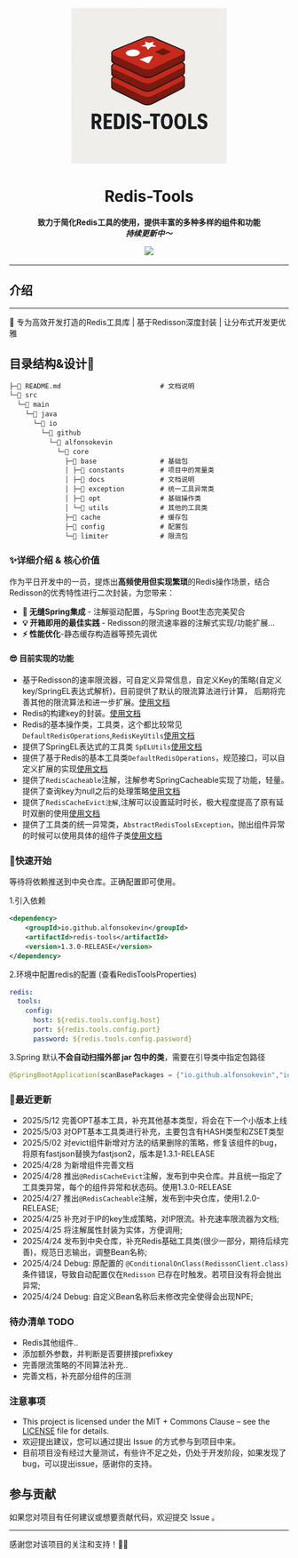 <p align="center">
    <a href="" target="_blank">
      <img src="./imgs/cover.png" width="280" />
    </a>
</p>
<h1 align="center">Redis-Tools</h1>
<p align="center"><strong>致力于简化Redis工具的使用，提供丰富的多种多样的组件和功能<br><em>持续更新中～</em></strong></p>
<div align="center">
    <a href="https://github.com/AlfonsoKevin/redis-tools"><img src="https://img.shields.io/badge/github-项目地址-yellow.svg?style=plasticr"></a></div>



---



## 介绍

---

🚀 专为高效开发打造的Redis工具库 | 基于Redisson深度封装 | 让分布式开发更优雅

## 目录结构&设计🚀

```txt
├─📄 README.md                         # 文档说明
└─📁 src
  └─📁 main
    └─📁 java
      └─📁 io
        └─📁 github
          └─📁 alfonsokevin
            └─📁 core
              ├─📁 base                # 基础包
              │ ├─📁 constants         # 项目中的常量类
              │ ├─📁 docs              # 文档说明
              │ ├─📁 exception         # 统一工具异常类
              │ ├─📁 opt               # 基础操作类
              │ └─📁 utils             # 其他的工具类
              ├─📁 cache               # 缓存包
              ├─📁 config              # 配置包
              └─📁 limiter             # 限流包
```



### ✨详细介绍 & 核心价值

作为平日开发中的一员，提炼出**高频使用但实现繁琐**的Redis操作场景，结合Redisson的优秀特性进行二次封装，为您带来：

- **🔌 无缝Spring集成** - 注解驱动配置，与Spring Boot生态完美契合
- **💡 开箱即用的最佳实践** - Redisson的限流速率器的注解式实现/功能扩展...
- **⚡ 性能优化**-静态缓存构造器等预先调优

#### 😎 目前实现的功能
- 基于Redisson的速率限流器，可自定义异常信息，自定义Key的策略(自定义key/SpringEL表达式解析)，目前提供了默认的限流算法进行计算，
后期将完善其他的限流算法和进一步扩展。[使用文档](./src/main/java/io/github/alfonsokevin/core/limiter/docs/Freq.md)
- Redis的构建key的封装。[使用文档](./src/main/java/io/github/alfonsokevin/core/base/docs/base.md)
- Redis的基本操作类，工具类，这个都比较常见 `DefaultRedisOperations`,`RedisKeyUtils`[使用文档](./src/main/java/io/github/alfonsokevin/core/base/docs/base.md)
- 提供了SpringEL表达式的工具类 `SpELUtils`[使用文档](./src/main/java/io/github/alfonsokevin/core/base/docs/base.md)
- 提供了基于Redis的基本工具类`DefaultRedisOperations`，规范接口，可以自定义扩展的实现[使用文档](./src/main/java/io/github/alfonsokevin/core/base/docs/base.md)
- 提供了`RedisCacheable`注解，注解参考SpringCacheable实现了功能，轻量。提供了查询key为null之后的处理策略[使用文档](./src/main/java/io/github/alfonsokevin/core/cache/docs/cache.md)
- 提供了`RedisCacheEvict注解`,注解可以设置延时时长，极大程度提高了原有延时双删的使用[使用文档](./src/main/java/io/github/alfonsokevin/core/cache/docs/cache.md)
- 提供了工具类的统一异常类，`AbstractRedisToolsException`，抛出组件异常的时候可以使用具体的组件子类[使用文档](./src/main/java/io/github/alfonsokevin/core/base/docs/base.md)

### 🚀快速开始

等待将依赖推送到中央仓库。正确配置即可使用。

1.引入依赖

```xml
<dependency>
    <groupId>io.github.alfonsokevin</groupId>
    <artifactId>redis-tools</artifactId>
    <version>1.3.0-RELEASE</version>
</dependency>
```

2.环境中配置redis的配置 (查看RedisToolsProperties)

```yml
redis:
  tools:
    config:
      host: ${redis.tools.config.host}
      port: ${redis.tools.config.port}
      password: ${redis.tools.config.password}
```

3.Spring 默认**不会自动扫描外部 jar 包中的类**，需要在引导类中指定包路径

```java
@SpringBootApplication(scanBasePackages = {"io.github.alfonsokevin","io.xxx.*"})
```

### 🤖最近更新
- 2025/5/12 完善OPT基本工具，补充其他基本类型，将会在下一个小版本上线
- 2025/5/03 对OPT基本工具类进行补充，主要包含有HASH类型和ZSET类型
- 2025/5/02 对evict组件新增对方法的结果删除的策略，修复该组件的bug，将原有fastjson替换为fastjson2，版本是1.3.1-RELEASE
- 2025/4/28 为新增组件完善文档
- 2025/4/28 推出`@RedisCacheEvict`注解，发布到中央仓库。并且统一指定了工具类异常，每个的组件异常和状态码。使用1.3.0-RELEASE
- 2025/4/27 推出`@RedisCacheable`注解，发布到中央仓库，使用1.2.0-RELEASE;
- 2025/4/25 补充对于IP的key生成策略，对IP限流。补充速率限流器为文档;
- 2025/4/25 将注解属性封装为实体，方便调用;
- 2025/4/24 发布到中央仓库，补充Redis基础工具类(很少一部分，期待后续完善)，规范日志输出，调整Bean名称;
- 2025/4/24 Debug: 原配置的 `@ConditionalOnClass(RedissonClient.class)` 条件错误，导致自动配置仅在`Redisson` 已存在时触发。若项目没有将会抛出异常;
- 2025/4/24 Debug: 自定义Bean名称后未修改完全使得会出现NPE;
### 待办清单 TODO
- Redis其他组件..
- 添加额外参数，并判断是否要拼接prefixkey
- 完善限流策略的不同算法补充..
- 完善文档，补充部分组件的压测

### 注意事项

- This project is licensed under the MIT + Commons Clause – see the [LICENSE](LICENSE) file for details.
- 欢迎提出建议，您可以通过提出 Issue 的方式参与到项目中来。
- 目前项目没有经过大量测试，有些许不足之处，仍处于开发阶段，如果发现了bug，可以提出issue，感谢你的支持。

## 参与贡献

如果您对项目有任何建议或想要贡献代码，欢迎提交 Issue 。

---

感谢您对该项目的关注和支持！🕵️‍♀️
